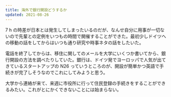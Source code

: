 ```yaml
---
title: 海外で銀行開設どうするか
updated: 2021-08-26
---
```


7 h の時差が日本とは発生してしまったいるのだが、なんせ自分に用事が一切ないので先輩との定例をいつもの時間で開催することができた。最初少しドイツへの移動の話をしてからはいつも通り研究や時事ネタの話をしたいた。

電話を終了してからは、移住に関してのメールを大学にいくつか書いてから、銀行開設の方法を調べたりしていた。銀行は、ドイツ発でヨーロッパで人気が出てきているスタートアップの N26 っていうところのが、開設が簡単かつ英語で手続きが完了しそうなのでこれにしてみようと思う。

大学から連絡が来て、来週に市役所に行って住民登録の手続きをすることができるみたい。これがとにかくできないことには始まらない。
